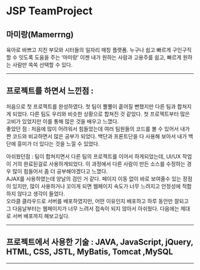 # JSP TeamProject
## 마미랑(Mamerrng)
육아로 바쁘고 지친 부모와 시터들의 일자리 매칭 플랫폼.
누구나 쉽고 빠르게 구인구직할 수 잇도록 도움을 주는 ‘마미랑’
이젠 내가 원하는 사람과 고용주를 쉽고, 빠르게 원하는 사람만 쏙쏙 선택할 수 있다.

***

## 프로젝트를 하면서 느낀점 :
처음으로 첫 프로젝트를 완성하였다. 첫 팀이 뿔뿔이 흩어질 뻔했지만 다른 팀과 합쳐지게 되었다. 다른 팀도 우리와 비슷한 상황으로 합쳐진 것 같았다. 첫 프로젝트부터 많은 고비가 있었지만 이를 통해 많은 것을 배우고 느꼈다.  
좋았던 점 : 처음에 많이 어려워서 힘들었는데 여러 팀원들의 코드를 볼 수 있어서 내가 짠 코드와 비교하면서 많은 공부가 되었다. 백단과 프론트단을 다 사용해 보아서 내가 백단에 흥미가 더 있다는 것을 느낄 수 있었다.

아쉬웠던점 : 팀이 합쳐지면서 다른 팀의 프로젝트를 이어서 하게되었는데, UI/UX 작업이 거의 완료된걸로 사용하게되었다. 이 과정에서 다른 사람이 만든 소스를 수정하는 경우 많이 힘들어서 좀 더 공부해야겠다고 느꼈다.  
AJAX를 사용하였는데 양날의 검인 거 같다. 페이지 이동 없이 바로 보여줄수 있는 장점이 있지만, 많이 사용하거나 꼬이게 되면 웹페이지 속도가 너무 느려지고 안정성에 적합하지 않다고 생각이 들었다.  
오라클 클라우드로 서버를 배포하였지만, 어떤 이유인지 배포하고 하루 동안만 잘되고 그 다음날부터는 웹페이지가 너무 느려서 접속이 되지 않아서 아쉬웠다. 다음에는 제대로 서버 배포까지 해보고싶다.

***
## 프로젝트에서 사용한 기술 : JAVA, JavaScript, jQuery, HTML, CSS, JSTL, MyBatis, Tomcat ,MySQL

***
